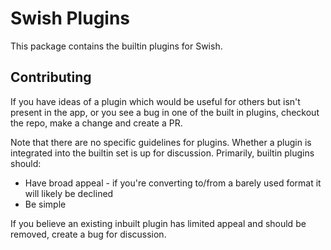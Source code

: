 # Swish Plugins

This package contains the builtin plugins for Swish.

## Contributing

If you have ideas of a plugin which would be useful for others but isn't present in the app, or you see a bug in one of the built in plugins, checkout the repo, make a change and create a PR.

Note that there are no specific guidelines for plugins.
Whether a plugin is integrated into the builtin set is up for discussion. Primarily, builtin plugins should:
 * Have broad appeal - if you're converting to/from a barely used format it will likely be declined
 * Be simple

If you believe an existing inbuilt plugin has limited appeal and should be removed, create a bug for discussion.

